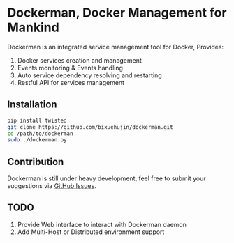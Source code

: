 Dockerman, Docker Management for Mankind
========================================

Dockerman is an integrated service management tool for Docker, Provides:

1. Docker services creation and management
2. Events monitoring & Events handling
3. Auto service dependency resolving and restarting
4. Restful API for services management


## Installation

```bash
pip install twisted
git clone https://github.com/bixuehujin/dockerman.git
cd /path/to/dockerman
sudo ./dockerman.py
```

## Contribution

Dockerman is still under heavy development, feel free to submit your suggestions via [GitHub Issues](https://github.com/bixuehujin/dockerman/issues).


## TODO

1. Provide Web interface to interact with Dockerman daemon
2. Add Multi-Host or Distributed environment support
